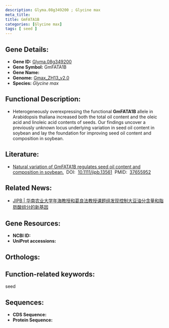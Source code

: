 ```yaml
---
description: Glyma.08g349200 ; Glycine max
meta_title:
title: GmFATA1B
categories: [Glycine max]
tags: [ seed ]
---
```


## Gene Details:
- **Gene ID:**	[Glyma.08g349200]()
- **Gene Symbol:** GmFATA1B
- **Gene Name:** 
- **Genome:** [Gmax_ZH13_v2.0]()
- **Species:** *Glycine max*

## Functional Description:
   - Heterogeneously overexpressing the functional **GmFATA1B** allele in Arabidopsis thaliana increased both the total oil content and the oleic acid and linoleic acid contents of seeds. Our findings uncover a previously unknown locus underlying variation in seed oil content in soybean and lay the foundation for improving seed oil content and composition in soybean.

## Literature:
   - [Natural variation of GmFATA1B regulates seed oil content and composition in soybean.]( https://onlinelibrary.wiley.com/doi/10.1111/jipb.13561)&nbsp;&nbsp;DOI:&nbsp;&nbsp;[10.1111/jipb.13561](https://onlinelibrary.wiley.com/doi/10.1111/jipb.13561)&nbsp;&nbsp;PMID:&nbsp;&nbsp;[37655952](https://pubmed.ncbi.nlm.nih.gov/37655952/)

## Related News:
   - [JIPB | 华南农业大学年海教授和葛良法教授课题组发现控制大豆油分含量和脂肪酸组分的新基因](https://mp.weixin.qq.com/s?__biz=Mzg3MDEwNDEyMg==&mid=2247555671&idx=4&sn=b93bdfb1232116412804da70e876b43a&chksm=e73551e485fffbfb79c4bded86d2525a1dcc980e9487294adee474d5c9972deab353479bed13&scene=27#wechat_redirect)

## Gene Resources:
- **NCBI ID:** [](https://www.ncbi.nlm.nih.gov/gene/?term=)
- **UniProt accessions:** [](https://www.uniprot.org/uniprotkb//entry)

## Orthologs:

## Function-related keywords:
seed

## Sequences:
- **CDS Sequence:**
- **Protein Sequence:**
